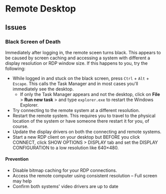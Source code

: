 # Remote Desktop

## Issues

### Black Screen of Death

Immediately after logging in, the remote sceen turns black. This appears to be caused by screen caching and accessing a system with different a display resolution or RDP window size. If this happens to you, try the following:

- While logged in and stuck on the black screen, press `Ctrl` + `Alt` + `Escape`. This calls the Task Manager and in most cases you'll immediately see the desktop.
    - If only the Task Manager appears and not the desktop, click on **File** > **Run new task** > and type `explorer.exe` to restart the Windows Explorer.
- Try connecting to the remote system at a different resolution.
- Restart the remote system. This requires you to travel to the physical location of the system or have someone there restart it for you, of course.
- Update the display drivers on both the connecting and remote systems.
- Start a new RDP client on your desktop but BEFORE you click CONNECT, click SHOW OPTIONS > DISPLAY tab and set the DISPLAY CONFIGURATION to a low resolution like 640×480.

#### Prevention

- Disable bitmap caching for your RDP connections.
- Access the remote computer using consistent resolution – Full screen may help
- Confirm both systems' video drivers are up to date